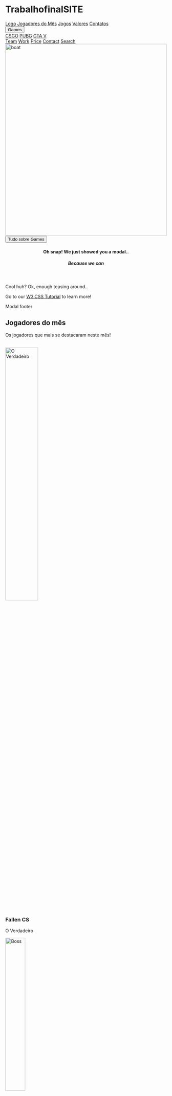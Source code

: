 # TrabalhofinalSITE
<!DOCTYPE html>
<html>
<title>Games</title>
<meta charset="UTF-8">
<meta name="viewport" content="width=device-width, initial-scale=1">
<link rel="stylesheet" href="https://www.w3schools.com/w3css/4/w3.css">
<link rel="stylesheet" href="https://www.w3schools.com/lib/w3-theme-black.css">
<link rel="stylesheet" href="https://cdnjs.cloudflare.com/ajax/libs/font-awesome/4.7.0/css/font-awesome.min.css">
<body id="myPage">

<!-- Sidebar on click -->
<nav class="w3-sidebar w3-bar-block w3-white w3-card w3-animate-left w3-xxlarge" style="display:none;z-index:2" id="mySidebar">
  <a href="javascript:void(0)" onclick="w3_close()" class="w3-bar-item w3-button w3-display-topright w3-text-teal">Close
    <i class="fa fa-remove"></i>
  </a>
  <a href="#" class="w3-bar-item w3-button">Link 1</a>
  <a href="#" class="w3-bar-item w3-button">Link 2</a>
  <a href="#" class="w3-bar-item w3-button">Link 3</a>
  <a href="#" class="w3-bar-item w3-button">Link 4</a>
  <a href="#" class="w3-bar-item w3-button">Link 5</a>
</nav>

<!-- Navbar -->
<div class="w3-top">
 <div class="w3-bar w3-theme-d2 w3-left-align">
  <a class="w3-bar-item w3-button w3-hide-medium w3-hide-large w3-right w3-hover-white w3-theme-d2" href="javascript:void(0);" onclick="openNav()"><i class="fa fa-bars"></i></a>
  <a href="#" class="w3-bar-item w3-button w3-teal"><i class="fa fa-home w3-margin-right"></i>Logo</a>
  <a href="#team" class="w3-bar-item w3-button w3-hide-small w3-hover-white">Jogadores do Mês</a>
  <a href="#work" class="w3-bar-item w3-button w3-hide-small w3-hover-white">Jogos</a>
  <a href="#pricing" class="w3-bar-item w3-button w3-hide-small w3-hover-white">Valores</a>
  <a href="#contact" class="w3-bar-item w3-button w3-hide-small w3-hover-white">Contatos</a>
    <div class="w3-dropdown-hover w3-hide-small">
    <button class="w3-button" title="Notifications">Games <i class="fa fa-caret-down"></i></button>     
    <div class="w3-dropdown-content w3-card-4 w3-bar-block">
      <a href="#" class="w3-bar-item w3-button">CSGO</a>
      <a href="#" class="w3-bar-item w3-button">PUBG</a>
      <a href="#" class="w3-bar-item w3-button">GTA V</a>
    </div>
  </div>
  <a href="#" class="w3-bar-item w3-button w3-hide-small w3-right w3-hover-teal" title="Search"><i class="fa fa-search"></i></a>
 </div>

  <!-- Navbar on small screens -->
  <div id="navDemo" class="w3-bar-block w3-theme-d2 w3-hide w3-hide-large w3-hide-medium">
    <a href="#team" class="w3-bar-item w3-button">Team</a>
    <a href="#work" class="w3-bar-item w3-button">Work</a>
    <a href="#pricing" class="w3-bar-item w3-button">Price</a> 
    <a href="#contact" class="w3-bar-item w3-button">Contact</a>
    <a href="#" class="w3-bar-item w3-button">Search</a>
  </div>
</div>

<!-- Image Header -->
<div class="w3-display-container w3-animate-opacity">
  <img src="PAC.jpeg" alt="boat" style="width:100%;min-height:350px;max-height:600px;">
  <div class="w3-container w3-display-bottomleft w3-margin-bottom">  
    <button onclick="document.getElementById('id01').style.display='block'" class="w3-button w3-xlarge w3-theme w3-hover-teal" title="Go To W3.CSS">Tudo sobre Games</button>
  </div>
</div>

<!-- Modal -->
<div id="id01" class="w3-modal">
  <div class="w3-modal-content w3-card-4 w3-animate-top">
    <header class="w3-container w3-teal w3-display-container"> 
      <span onclick="document.getElementById('id01').style.display='none'" class="w3-button w3-teal w3-display-topright"><i class="fa fa-remove"></i></span>
      <h4>Oh snap! We just showed you a modal..</h4>
      <h5>Because we can <i class="fa fa-smile-o"></i></h5>
    </header>
    <div class="w3-container">
      <p>Cool huh? Ok, enough teasing around..</p>
      <p>Go to our <a class="w3-text-teal" href="/w3css/default.asp">W3.CSS Tutorial</a> to learn more!</p>
    </div>
    <footer class="w3-container w3-teal">
      <p>Modal footer</p>
    </footer>
  </div>
</div>

<!-- Team Container -->
<div class="w3-container w3-padding-64 w3-center" id="team">
<h2>Jogadores do mês</h2>
<p>Os jogadores que mais se destacaram neste mês!</p>

<div class="w3-row"><br>

<div class="w3-quarter">
  <img src="FALLEN,jpeg.jpg" alt="O Verdadeiro" style="width:45%" class="w3-circle w3-hover-opacity">
  <h3>Fallen CS</h3>
  <p>O Verdadeiro</p>
</div>

<div class="w3-quarter">
  <img src="NIELSEM.jpeg.jpg" alt="Boss" style="width:35%" class="w3-circle w3-hover-opacity">
  <h3>Gabriel Nielsen</h3>
  <p>PRO Player PUBG LITE</p>
</div>

<div class="w3-quarter">
  <img src="JAZZA.jpeg" alt="Boss" style="width:45%" class="w3-circle w3-hover-opacity">
  <h3>JAZZA</h3>
  <p>PRO PLAYER PUBG LITE</p>
</div>

<div class="w3-quarter">
  <img src="Personagens GTA V.png" alt="Boss" style="width:45%" class="w3-circle w3-hover-opacity">
  <h3>Principais Personagens GTA V</h3>
  <p>Personagens GTA V</p>
</div>

</div>
</div>

<!-- Work Row -->
<div class="w3-row-padding w3-padding-64 w3-theme-l2" id="work">

<div class="w3-quarter">
<h2>Principais Jogos</h2>
<p>Aqui estao os melhores jogos da atualidade</p>
</div>

<div class="w3-quarter">
<div class="w3-card w3-gray">
  <img src="GTA V.jpeg" alt="GTA" style="width: 55%;">
  <div class="w3-container">
  <h3>GTA V</h3>
  <h4>Requisitos</h4>
  <p>HD 2TB</p>
  <p>Placa de Video recomendada 1660ti</p>
  <p>32GB de RAM</p>
  <p>HEADSET</p>
  </div>
  </div>
</div>

<div class="w3-quarter">
<div class="w3-card w3-gray">
  <img src="CSGO.jpeg" alt="CSGO" style="width: 39%;">
  <div class="w3-container">
  <h3>CS GO</h3>
  <h4>Requisitos</h4>
  <p>HD 1TB</p>
  <p>Placa de Video recomendada 1660ti</p>
  <p>16GB de RAM</p>
  <p>HEADSET</p>
  <p>Conexao Estavél com a Internet</p>
  </div>
  </div>
</div>

<div class="w3-quarter">
<div class="w3-card w3-gray">
  <img src="PUBG.jpg" alt="PUBG" style="width: 50%;">
  <div class="w3-container">
  <h3>PUBG</h3>
  <h4>Requisitos</h4>
  <p>HD 1TB</p>
  <p>Placa de Video REcomendada 1660ti</p>
  <p>HEADSET</p>
  <p>Conexacao Estavel com a Internet</p>
  </div>
  </div>
</div>

</div>

<!-- Container -->
<div class="w3-container" style="position:relative">
  <a onclick="w3_open()" class="w3-button w3-xlarge w3-circle w3-teal"
  style="position:absolute;top:-28px;right:24px">+</a>
</div>

<!-- Pricing Row -->
<div class="w3-row-padding w3-center w3-padding-64" id="pricing">
    <h2>Seja Membro</h2>
    <p>Escolha seu plano.</p><br>
    <div class="w3-third w3-margin-bottom">
      <ul class="w3-ul w3-border w3-hover-shadow">
        <li class="w3-theme">
          <p class="w3-xlarge">NOOB</p>
        </li>
        <li class="w3-padding-16"><b>Inscricoes em games ilimitadas </b> ✔️ </li>
        <li class="w3-padding-16"><b>Baixar Videos tutoriais</b> ❌</li>
        <li class="w3-padding-16"><b>Chat Ao VIVO</b> ❌</li>
        <li class="w3-padding-16"><b>Suporte 24Hrs</b> ✔️</li>
        <li class="w3-padding-16">
          <h2 class="w3-wide"><i class="fa fa-usd"></i> 20</h2>
          <span class="w3-opacity">Mensal!</span>
        </li>
        <li class="w3-theme-l5 w3-padding-24">
          <button class="w3-button w3-teal w3-padding-large"><i class="fa fa-check"></i> Venha ser NOOB!</button>
        </li>
      </ul>
    </div>

    <div class="w3-third w3-margin-bottom">
      <ul class="w3-ul w3-border w3-hover-shadow">
        <li class="w3-theme-l2">
          <p class="w3-xlarge">Intermediario</p>
        </li>
        <li class="w3-padding-16"><b>Inscricoes em games ilimitadas</b> ✔️</li>
        <li class="w3-padding-16"><b>Baixar Videos tutoriais</b> ❌</li>
        <li class="w3-padding-16"><b>Chat Ao VIVO</b> ✔️</li>
        <li class="w3-padding-16"><b>Suporte 24Hrs</b> ✔️</li>
        <li class="w3-padding-16">
          <h2 class="w3-wide"><i class="fa fa-usd"></i> 50</h2>
          <span class="w3-opacity">Mensal!</span>
        </li>
        <li class="w3-theme-l5 w3-padding-24">
          <button class="w3-button w3-teal w3-padding-large"><i class="fa fa-check"></i> Venha ser Intermediario </button>
        </li>
      </ul>
    </div>

    <div class="w3-third w3-margin-bottom">
      <ul class="w3-ul w3-border w3-hover-shadow">
        <li class="w3-theme">
          <p class="w3-xlarge">PRO</p>
        </li>
        <li class="w3-padding-16"><b>Inscricoes em games ilimitadas</b> ✔️</li>
        <li class="w3-padding-16"><b>Baixar Videos tutoriais</b> ✔️</li>
        <li class="w3-padding-16"><b>Chat Ao VIVO</b> ✔️</li>
        <li class="w3-padding-16"><b>Suporte 24Hrs e Muitos outros Beneficois</b> ✔️</li>
        <li class="w3-padding-16">
          <h2 class="w3-wide"><i class="fa fa-usd"></i> 150</h2>
          <span class="w3-opacity">Mensal!</span>
        </li>
        <li class="w3-theme-l5 w3-padding-24">
          <button class="w3-button w3-teal w3-padding-large"><i class="fa fa-check"></i> Sign Up</button>
        </li>
      </ul>
    </div>
</div>

<!-- Contact Container -->
<div class="w3-container w3-padding-64 w3-theme-l5" id="contact">
  <div class="w3-row">
    <div class="w3-col m5">
    <div class="w3-padding-16"><span class="w3-xlarge w3-border-teal w3-bottombar">Fale conosco</span></div>
      <h3>Meios de Contato</h3>
      <p>Contate nos, e vamos jogar!!.</p>
      <p><i class="fa fa-map-marker w3-text-teal w3-xlarge"></i>  Vila Velha, BR</p>
      <p><i class="fa fa-phone w3-text-teal w3-xlarge"></i>  +5527999707080</p>
      <p><i class="fa fa-envelope-o w3-text-teal w3-xlarge"></i>  melhorsite@games.com.br</p>
    </div>
    <div class="w3-col m7">
      <form class="w3-container w3-card-4 w3-padding-16 w3-white" action="/action_page.php" target="_blank">
      <div class="w3-section">      
        <label>Seu Nome</label>
        <input class="w3-input" type="text" name="Name" required>
      </div>
      <div class="w3-section">      
        <label>Email</label>
        <input class="w3-input" type="text" name="Email" required>
      </div>
      <div class="w3-section">      
        <label>Suas Dúvidas</label>
        <input class="w3-input" type="text" name="Message" required>
      </div>  
      <input class="w3-check" type="checkbox" checked name="Like">
      <label>Gostei do site!</label>
      <button type="submit" class="w3-button w3-right w3-theme">Send</button>
      </form>
    </div>
  </div>
</div>

<!-- Image of location/map -->
<img src="/w3images/map.jpg" class="w3-image w3-greyscale-min" style="width:100%;">

<!-- Footer -->
<footer class="w3-container w3-padding-32 w3-theme-d1 w3-center">
  <h4>Nossas Redes Sociais</h4>
  <a class="w3-button w3-large w3-teal" href="javascript:void(0)" title="Facebook"><i class="fa fa-facebook"></i></a>
  <a class="w3-button w3-large w3-teal" href="javascript:void(0)" title="Twitter"><i class="fa fa-twitter"></i></a>
  <a class="w3-button w3-large w3-teal" href="javascript:void(0)" title="Google +"><i class="fa fa-google-plus"></i></a>
  <a class="w3-button w3-large w3-teal" href="javascript:void(0)" title="Google +"><i class="fa fa-instagram"></i></a>
  <a class="w3-button w3-large w3-teal w3-hide-small" href="javascript:void(0)" title="Linkedin"><i class="fa fa-linkedin"></i></a>
  <p>Feito por Gabriel Melo ❤️</p>

  <div style="position:relative;bottom:100px;z-index:1;" class="w3-tooltip w3-right">
    <span class="w3-text w3-padding w3-teal w3-hide-small">Go To Top</span>   
    <a class="w3-button w3-theme" href="#myPage"><span class="w3-xlarge">
    <i class="fa fa-chevron-circle-up"></i></span></a>
  </div>
</footer>

<script>
// Script for side navigation
function w3_open() {
  var x = document.getElementById("mySidebar");
  x.style.width = "300px";
  x.style.paddingTop = "10%";
  x.style.display = "block";
}

// Close side navigation
function w3_close() {
  document.getElementById("mySidebar").style.display = "none";
}

// Used to toggle the menu on smaller screens when clicking on the menu button
function openNav() {
  var x = document.getElementById("navDemo");
  if (x.className.indexOf("w3-show") == -1) {
    x.className += " w3-show";
  } else { 
    x.className = x.className.replace(" w3-show", "");
  }
}
</script>

</body>
</html>
